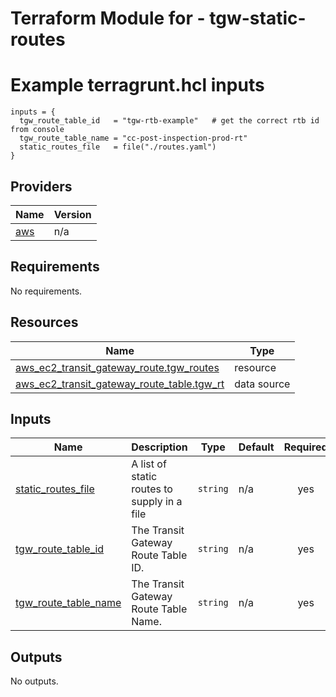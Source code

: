 <!-- BEGIN_TF_DOCS -->
# Terraform Module for - tgw-static-routes
# Example terragrunt.hcl inputs 
```hcl
inputs = {
  tgw_route_table_id   = "tgw-rtb-example"   # get the correct rtb id from console
  tgw_route_table_name = "cc-post-inspection-prod-rt"
  static_routes_file   = file("./routes.yaml") 
}
```
## Providers

| Name | Version |
|------|---------|
| <a name="provider_aws"></a> [aws](#provider\_aws) | n/a |
## Requirements

No requirements.
## Resources

| Name | Type |
|------|------|
| [aws_ec2_transit_gateway_route.tgw_routes](https://registry.terraform.io/providers/hashicorp/aws/latest/docs/resources/ec2_transit_gateway_route) | resource |
| [aws_ec2_transit_gateway_route_table.tgw_rt](https://registry.terraform.io/providers/hashicorp/aws/latest/docs/data-sources/ec2_transit_gateway_route_table) | data source |
## Inputs

| Name | Description | Type | Default | Required |
|------|-------------|------|---------|:--------:|
| <a name="input_static_routes_file"></a> [static\_routes\_file](#input\_static\_routes\_file) | A list of static routes to supply in a file | `string` | n/a | yes |
| <a name="input_tgw_route_table_id"></a> [tgw\_route\_table\_id](#input\_tgw\_route\_table\_id) | The Transit Gateway Route Table ID. | `string` | n/a | yes |
| <a name="input_tgw_route_table_name"></a> [tgw\_route\_table\_name](#input\_tgw\_route\_table\_name) | The Transit Gateway Route Table Name. | `string` | n/a | yes |
## Outputs

No outputs.

<!-- END_TF_DOCS -->